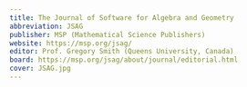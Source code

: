 ```yaml
---
title: The Journal of Software for Algebra and Geometry
abbreviation: JSAG 
publisher: MSP (Mathematical Science Publishers)
website: https://msp.org/jsag/
editor: Prof. Gregory Smith (Queens University, Canada)
board: https://msp.org/jsag/about/journal/editorial.html
cover: JSAG.jpg
---
```


